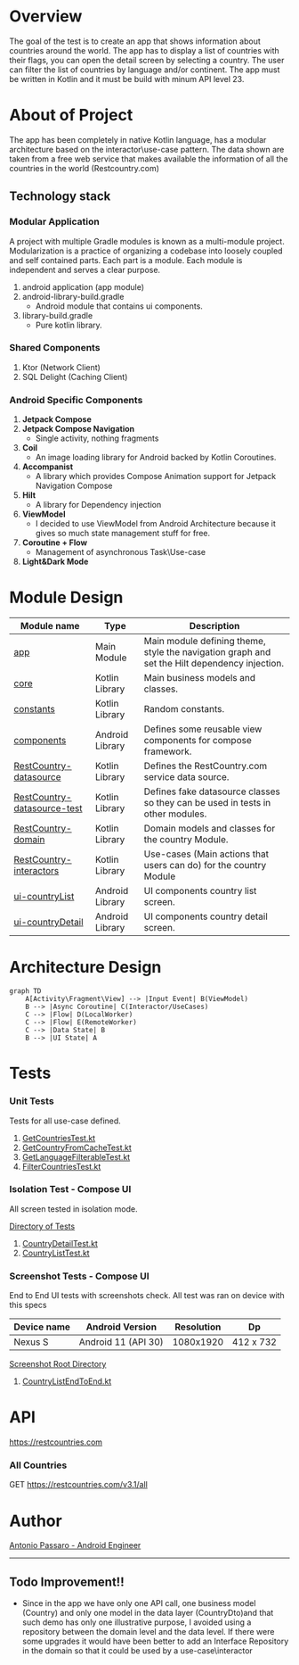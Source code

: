 # Overview

The goal of the test is to create an app that shows information about countries around the world.
The app has to display a list of countries with their flags, you can open the detail screen by
selecting a country. The user can filter the list of countries by language and/or continent. The app
must be written in Kotlin and it must be build with minum API level 23.

# About of Project

The app has been completely in native Kotlin language, has a modular architecture based on the
interactor\use-case pattern. The data shown are taken from a free web service that makes available
the information of all the countries in the world (Restcountry.com)

## Technology stack

### Modular Application

A project with multiple Gradle modules is known as a multi-module project. Modularization is a
practice of organizing a codebase into loosely coupled and self contained parts. Each part is a
module. Each module is independent and serves a clear purpose.

1. android application (app module)
1. android-library-build.gradle
    - Android module that contains ui components.
1. library-build.gradle
    - Pure kotlin library.

### Shared Components

1. Ktor (Network Client)
1. SQL Delight (Caching Client)

### Android Specific Components

1. __Jetpack Compose__
1. __Jetpack Compose Navigation__
    - Single activity, nothing fragments
1. __Coil__
    - An image loading library for Android backed by Kotlin Coroutines.
1. __Accompanist__
    - A library which provides Compose Animation support for Jetpack Navigation Compose
1. __Hilt__
    - A library for Dependency injection
1. __ViewModel__
    - I decided to use ViewModel from Android Architecture because it gives so much state management
      stuff for free.
1. __Coroutine + Flow__
    - Management of asynchronous Task\Use-case
1. __Light&Dark Mode__

# Module Design

| Module name                                                            | Type            | Description                                                                                   |
|------------------------------------------------------------------------|-----------------|-----------------------------------------------------------------------------------------------|
| [app](app)                                                             | Main Module     | Main module defining theme, style the navigation graph and set the Hilt dependency injection. |
| [core](core)                                                           | Kotlin Library  | Main business models and classes.                                                             |
| [constants](constants)                                                 | Kotlin Library  | Random constants.                                                                             |
| [components](components)                                               | Android Library | Defines some reusable view components for compose framework.                                  |
| [RestCountry-datasource](RestCountry/RestCountry-datasource)           | Kotlin Library  | Defines the RestCountry.com service data source.                                              |
| [RestCountry-datasource-test](RestCountry/RestCountry-datasource-test) | Kotlin Library  | Defines fake datasource classes so they can be used in tests in other modules.                |
| [RestCountry-domain  ](RestCountry/RestCountry-domain)                 | Kotlin Library  | Domain models and classes for the country Module.                                             |
| [RestCountry-interactors ](RestCountry/RestCountry-interactors)        | Kotlin Library  | Use-cases (Main actions that users can do) for the country Module                             | 
| [ui-countryList](RestCountry/ui-countryList)                           | Android Library | UI components country list screen.                                                            |
| [ui-countryDetail](RestCountry/ui-countryDetail)                       | Android Library | UI components country detail screen.                                                          |

# Architecture Design

```mermaid
graph TD
    A[Activity\Fragment\View] --> |Input Event| B(ViewModel)
    B --> |Async Coroutine| C(Interactor/UseCases)
    C --> |Flow| D(LocalWorker)
    C --> |Flow| E(RemoteWorker)
    C --> |Data State| B
    B --> |UI State| A
```

# Tests

### Unit Tests

Tests for all use-case defined.

1. [GetCountriesTest.kt](RestCountry/RestCountry-interactors/src/test/java/com/iliadmastery/country_interactors/GetCountriesTest.kt)
1. [GetCountryFromCacheTest.kt](RestCountry/RestCountry-interactors/src/test/java/com/iliadmastery/country_interactors/GetCountryFromCacheTest.kt)
1. [GetLanguageFilterableTest.kt](RestCountry/RestCountry-interactors/src/test/java/com/iliadmastery/country_interactors/GetLanguageFilterableTest.kt)
1. [FilterCountriesTest.kt](RestCountry/RestCountry-interactors/src/test/java/com/iliadmastery/country_interactors/FilterCountriesTest.kt)

### Isolation Test - Compose UI

All screen tested in isolation mode.

[Directory of Tests](app/src/androidTest/java/com/iliadmastery/demo/ui)

1. [CountryDetailTest.kt](app/src/androidTest/java/com/iliadmastery/demo/ui/countryDetail/CountryDetailTest.kt)
1. [CountryListTest.kt](app/src/androidTest/java/com/iliadmastery/demo/ui/countryList/CountryListTest.kt)

### Screenshot Tests - Compose UI

End to End UI tests with screenshots check. All test was ran on device with this specs

| Device name |   Android Version   | Resolution | Dp        |
|:------------|:-------------------:|------------|-----------|
| Nexus S     | Android 11 (API 30) | 1080x1920  | 412 x 732 |

[Screenshot Root Directory](app/src/androidTest/assets)

1. [CountryListEndToEnd.kt](app/src/androidTest/java/com/iliadmastery/demo/ui/endToEnd/CountryListEndToEnd.kt)

# API

https://restcountries.com

### All Countries

GET https://restcountries.com/v3.1/all

# Author

[Antonio Passaro - Android Engineer](mailto:tonyno92@gmail.com)

---

## Todo Improvement!!

- Since in the app we have only one API call, one business model (Country) and only one model in the
  data layer (CountryDto)and that such demo has only one illustrative purpose, I avoided using a
  repository between the domain level and the data level.
  If there were some upgrades it would have been better to add an Interface Repository in the domain
  so that it could be used by a use-case\interactor